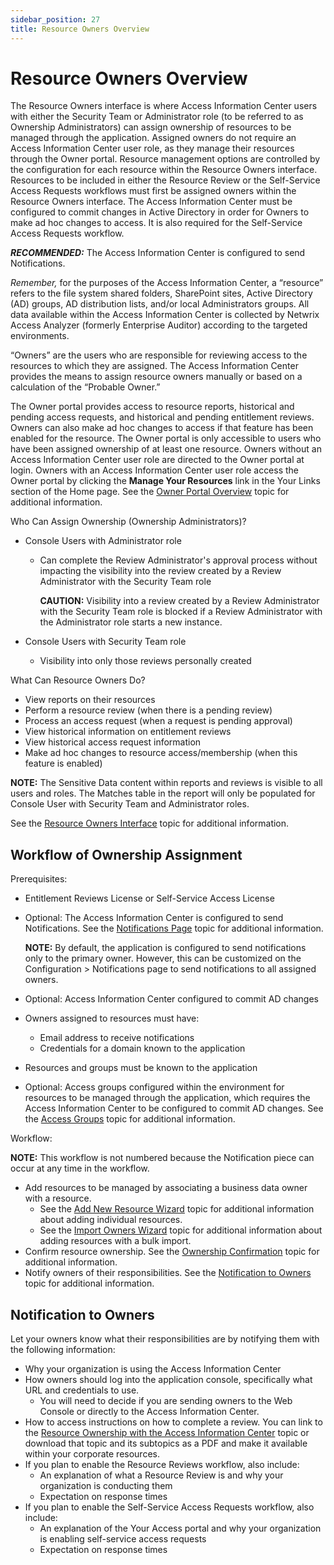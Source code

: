 ```yaml
---
sidebar_position: 27
title: Resource Owners Overview
---
```


# Resource Owners Overview

The Resource Owners interface is where Access Information Center users with either the Security Team or Administrator role (to be referred to as Ownership Administrators) can assign ownership of resources to be managed through the application. Assigned owners do not require an Access Information Center user role, as they manage their resources through the Owner portal. Resource management options are controlled by the configuration for each resource within the Resource Owners interface. Resources to be included in either the Resource Review or the Self-Service Access Requests workflows must first be assigned owners within the Resource Owners interface. The Access Information Center must be configured to commit changes in Active Directory in order for Owners to make ad hoc changes to access. It is also required for the Self-Service Access Requests workflow.

***RECOMMENDED:*** The Access Information Center is configured to send Notifications.

*Remember,* for the purposes of the Access Information Center, a “resource” refers to the file system shared folders, SharePoint sites, Active Directory (AD) groups, AD distribution lists, and/or local Administrators groups. All data available within the Access Information Center is collected by Netwrix Access Analyzer (formerly Enterprise Auditor) according to the targeted environments.

“Owners” are the users who are responsible for reviewing access to the resources to which they are assigned. The Access Information Center provides the means to assign resource owners manually or based on a calculation of the “Probable Owner.”

The Owner portal provides access to resource reports, historical and pending access requests, and historical and pending entitlement reviews. Owners can also make ad hoc changes to access if that feature has been enabled for the resource. The Owner portal is only accessible to users who have been assigned ownership of at least one resource. Owners without an Access Information Center user role are directed to the Owner portal at login. Owners with an Access Information Center user role access the Owner portal by clicking the **Manage Your Resources** link in the Your Links section of the Home page. See the [Owner Portal Overview](OwnerPortal/Overview "Owner Portal Overview") topic for additional information.

Who Can Assign Ownership (Ownership Administrators)?

* Console Users with Administrator role

  * Can complete the Review Administrator's approval process without impacting the visibility into the review created by a Review Administrator with the Security Team role

    **CAUTION:** Visibility into a review created by a Review Administrator with the Security Team role is blocked if a Review Administrator with the Administrator role starts a new instance.
* Console Users with Security Team role

  * Visibility into only those reviews personally created

What Can Resource Owners Do?

* View reports on their resources
* Perform a resource review (when there is a pending review)
* Process an access request (when a request is pending approval)
* View historical information on entitlement reviews
* View historical access request information
* Make ad hoc changes to resource access/membership (when this feature is enabled)

**NOTE:** The Sensitive Data content within reports and reviews is visible to all users and roles. The Matches table in the report will only be populated for Console User with Security Team and Administrator roles.

See the [Resource Owners Interface](Interface "Resource Owners Interface") topic for additional information.

## Workflow of Ownership Assignment

Prerequisites:

* Entitlement Reviews License or Self-Service Access License
* Optional: The Access Information Center is configured to send Notifications. See the [Notifications Page](../Admin/Configuration/Notifications "Notifications Page") topic for additional information.

  **NOTE:**  By default, the application is configured to send notifications only to the primary owner. However, this can be customized on the Configuration > Notifications page to send notifications to all assigned owners.
* Optional: Access Information Center configured to commit AD changes
* Owners assigned to resources must have:

  * Email address to receive notifications
  * Credentials for a domain known to the application
* Resources and groups must be known to the application
* Optional: Access groups configured within the environment for resources to be managed through the application, which requires the Access Information Center to be configured to commit AD changes. See the [Access Groups](AccessGroups "Access Groups") topic for additional information.

Workflow:

**NOTE:** This workflow is not numbered because the Notification piece can occur at any time in the workflow.

* Add resources to be managed by associating a business data owner with a resource.
  * See the [Add New Resource Wizard](Wizard/Add "Add New Resource Wizard") topic for additional information about adding individual resources.
  * See the [Import Owners Wizard](Wizard/Import "Import Owners Wizard") topic for additional information about adding resources with a bulk import.
* Confirm resource ownership. See the [Ownership Confirmation](Confirmation "Ownership Confirmation") topic for additional information.
* Notify owners of their responsibilities. See the [Notification to Owners](#Notifica "Notification to Owners") topic for additional information.

## Notification to Owners

Let your owners know what their responsibilities are by notifying them with the following information:

* Why your organization is using the Access Information Center
* How owners should log into the application console, specifically what URL and credentials to use.
  * You will need to decide if you are sending owners to the Web Console or directly to the Access Information Center.
* How to access instructions on how to complete a review. You can link to the [Resource Ownership with the Access Information Center](OwnerOverview "Resource Ownership with the Access Information Center") topic or download that topic and its subtopics as a PDF and make it available within your corporate resources.
* If you plan to enable the Resource Reviews workflow, also include:
  * An explanation of what a Resource Review is and why your organization is conducting them
  * Expectation on response times
* If you plan to enable the Self-Service Access Requests workflow, also include:
  * An explanation of the Your Access portal and why your organization is enabling self-service access requests
  * Expectation on response times